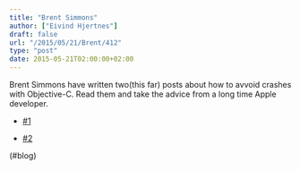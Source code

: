 ```yaml
---
title: "Brent Simmons"
author: ["Eivind Hjertnes"]
draft: false
url: "/2015/05/21/Brent/412"
type: "post"
date: 2015-05-21T02:00:00+02:00
---
```


Brent Simmons have written two(this far) posts about how to avvoid
crashes with Objective-C. Read them and take the advice from a long time
Apple developer.

-   [#1](http://inessential.com/2015/05/14/how%5Fnot%5Fto%5Fcrash%5F1%5Fkvo%5Fand%5Fmanual%5Fbind)

-   [#2](http://inessential.com/2015/05/16/how%5Fnot%5Fto%5Fcrash%5F2%5Fmutation%5Fexceptions)

(#blog)
